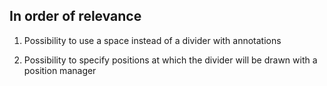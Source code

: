 In order of relevance
------

1. Possibility to use a space instead of a divider with annotations

2. Possibility to specify positions at which the divider will be drawn with a position manager